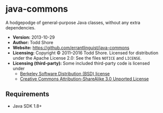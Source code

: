 java-commons
=======

A hodgepodge of general-purpose Java classes, without any extra dependencies.

* **Version:** 2013-10-29
* **Author:** Todd Shore
* **Website:** https://github.com/errantlinguist/java-commons
* **Licensing:** Copyright &copy; 2011&ndash;2016 Todd Shore. Licensed for distribution under the Apache License 2.0: See the files `NOTICE` and `LICENSE`.
* **Licensing (third-party):** Some included third-party code is licensed under
	* [Berkeley Software Distribution (BSD) license](https://en.wikipedia.org/wiki/BSD_licenses#4-clause)
	* [Creative Commons Attribution-ShareAlike 3.0 Unported License](https://creativecommons.org/licenses/by-sa/3.0/)

Requirements
---------------------------
* Java SDK 1.8+

